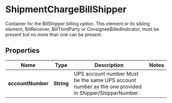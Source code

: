

# ShipmentChargeBillShipper

Container for the BillShipper billing option.  This element or its sibling element, BillReceiver, BillThirdParty or ConsigneeBilledIndicator, must be present but no more than one can be present.

## Properties

| Name | Type | Description | Notes |
|------------ | ------------- | ------------- | -------------|
|**accountNumber** | **String** | UPS account number  Must be the same UPS account number as the one provided in Shipper/ShipperNumber. |  |



